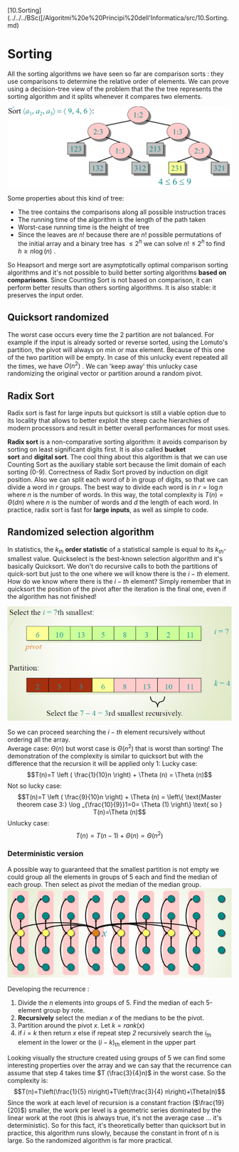 [10.Sorting](../../../BSc([/Algoritmi%20e%20Principi%20dell'Informatica/src/10.Sorting.md)

# Sorting 

All the sorting algorithms we have seen so far are comparison sorts : they use comparisons to determine the relative order of elements.
We can prove using a decision-tree view of the problem that the  the tree represents the sorting algorithm and it splits whenever it compares two elements.

![](images/3d4ee25a2221f08b0b4a7dee1035b164.png)

Some properties about this kind of tree: 

- The tree contains the comparisons along all possible instruction traces
- The running time of the algorithm is the length of the path taken
- Worst-case running time is the height of tree
- Since the leaves are $n!$ because there are $n!$ possible permutations of the initial array and a binary tree has $\le 2^h$ we can solve $n! \le 2^h$ to find $h \ge n \log (n)$ .  

So Heapsort and merge sort are asymptotically optimal comparison sorting algorithms and it's not possible to build better sorting algorithms **based on comparisons**. 
Since Counting Sort is not based on comparison, it can perform better results than others sorting algorithms. It is also stable: it preserves the input order. 


## Quicksort randomized

The worst case occurs every time the 2 partition are not balanced. For example if the input is already sorted or reverse sorted, using the Lomuto's partition, the pivot will always on min or max element.  Because of this one of the two partition will be empty. In case of this unlucky event repeated all the times, we have $O(n^2)$ . We can 'keep away' this unlucky case randomizing the original vector or partition around a random pivot. 

## Radix Sort

Radix sort is fast for large inputs but quicksort is still a viable option due to its locality that allows to better exploit the steep cache hierarchies of modern processors and result in better overall performances for most uses.

**Radix sort** is a non-comparative sorting algorithm: it avoids comparison by sorting on least significant digits first. It is also called **bucket sort** and **digital sort**.
The cool thing about this algorithm is that we can use Counting Sort as the auxiliary stable sort because the limit domain of each sorting (0-9). 
Correctness of Radix Sort proved by induction on digit position. 
Also we can split each word of $b$ in group of digits, so that we can divide a word in $r$ groups. The best way to divide each word is in $r=\log n$ where $n$ is the number of words. In this way, the total complexity is $T(n)=\Theta(dn)$ where $n$ is the number of words and $d$ the length of each word. 
In practice, radix sort is fast for **large inputs**, as well as simple to code.  

## Randomized selection algorithm

In statistics, the $k_{th}$ **order statistic** of a statistical sample is equal to its $k_{th}$-smallest value. 
Quickselect is the best-known selection algorithm and it's basically Quicksort. 
We don't do recursive calls to both the partitions of quick-sort but just to the one where we will know there is the $i-th$ element. How do we know where there is the $i-th$ element? Simply remember that in quicksort the position of the pivot after the iteration is the final one, even if the algorithm has not finished! 

![](images/890c6fa2aa45e89825ab985981d6f731.png)

So we can proceed searching the $i-th$ element recursively without ordering all the array.     
Average case: $\Theta(n)$ but worst case is $\Theta (n^2)$ that is worst than sorting! 
The demonstration of the complexity is similar to quicksort but with the difference that the recursion it will be applied only 1:
Lucky case: $$T(n)=T \left ( \frac{1}{10}n \right) + \Theta (n) = \Theta (n)$$
Not so lucky case: $$T(n)=T \left ( \frac{9}{10}n \right) + \Theta (n) = \left\{ \text{Master theorem case 3:} \log _{\frac{10}{9}}1=0= \Theta (1) \right\} \text{ so } T(n)=\Theta (n)$$
Unlucky case: $$T(n)=T ( n -1) + \Theta (n) = \Theta (n^2)$$


### Deterministic version
 
A possible way to guaranteed that the smallest partition is not empty we could group all the elements in groups of 5 each and find the median of each group. Then select as pivot the median of the median group. 
![](images/b83b5758326dbf857474ef911ba97678.png)

Developing the recurrence :

1. Divide the $n$ elements into groups of 5. Find the median of each 5-element group by rote.
2. **Recursively** select the median $x$ of the medians to be the pivot.
3. Partition around the pivot $x$.  Let $k = rank(x)$
4. if  $i = k$ then return $x$ else if  repeat step _2_ recursively search the $i_{th}$ element in the lower or the $(i-k)_{th}$ element in the upper part

Looking visually the structure created using groups of 5 we can find some interesting properties over the array and we can say that the recurrence can assume that step 4 takes time $T (\frac{3}{4}n)$ in the worst case.
So the complexity is: 
$$T(n)=T\left(\frac{1}{5} n\right)+T\left(\frac{3}{4} n\right)+\Theta(n)$$
Since the work at each level of recursion is a constant fraction ($\frac{19}{20}$) smaller, the work per level is a geometric series dominated by the linear work at the root (this is always true, it's not the average case ... it's deterministic). So for this fact, it's theoretically better than quicksort but in practice, this algorithm runs slowly, because the constant in front of n is large. So the randomized algorithm is far more practical.